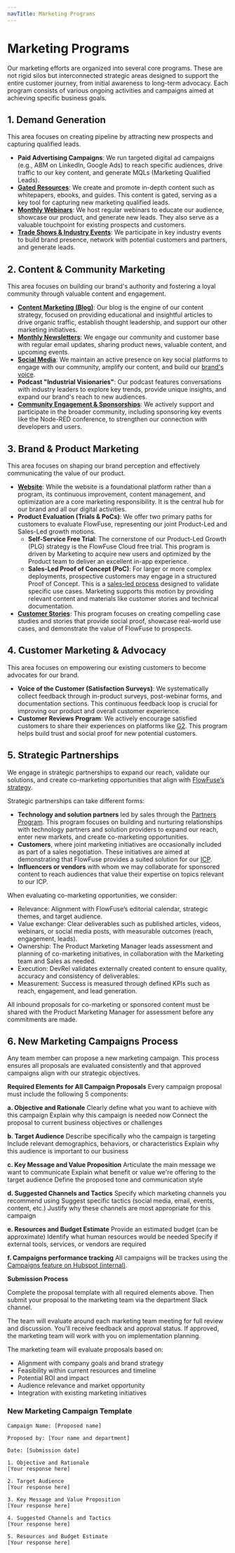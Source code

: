 ```yaml
---
navTitle: Marketing Programs
---
```


# Marketing Programs

Our marketing efforts are organized into several core programs. These are not
rigid silos but interconnected strategic areas designed to support the entire
customer journey, from initial awareness to long-term advocacy. Each program
consists of various ongoing activities and campaigns aimed at achieving specific
business goals.

## 1. Demand Generation

This area focuses on creating pipeline by attracting new prospects and capturing
qualified leads.

- **Paid Advertising Campaigns**: We run targeted digital ad campaigns (e.g.,
  ABM on LinkedIn, Google Ads) to reach specific audiences, drive traffic to our
  key content, and generate MQLs (Marketing Qualified Leads).
- **[Gated Resources](/handbook/marketing/leads/)**: We create and promote
  in-depth content such as whitepapers, ebooks, and guides. This content is
  gated, serving as a key tool for capturing new marketing qualified leads.
- **[Monthly Webinars](/handbook/marketing/webinars/)**: We host regular
  webinars to educate our audience, showcase our product, and generate new
  leads. They also serve as a valuable touchpoint for existing prospects and
  customers.
- **[Trade Shows & Industry Events](/handbook/marketing/events/)**: We
  participate in key industry events to build brand presence, network with
  potential customers and partners, and generate leads.

## 2. Content & Community Marketing

This area focuses on building our brand's authority and fostering a loyal
community through valuable content and engagement.

- **[Content Marketing (Blog)](/handbook/marketing/blog/)**: Our blog is the
  engine of our content strategy, focused on providing educational and
  insightful articles to drive organic traffic, establish thought leadership,
  and support our other marketing initiatives.
- **[Monthly Newsletters](/handbook/marketing/email/#community-email)**: We
  engage our community and customer base with regular email updates, sharing
  product news, valuable content, and upcoming events.
- **[Social Media](/handbook/marketing/social-media/)**: We maintain an active
  presence on key social platforms to engage with our community, amplify our
  content, and build our [brand's voice](/handbook/marketing/brand-voice/).
- **Podcast "Industrial Visionaries"**: Our podcast features conversations with
  industry leaders to explore key trends, provide unique insights, and expand
  our brand's reach to new audiences.
- **[Community Engagement & Sponsorships](/handbook/marketing/community/)**:
  We actively support and participate in the broader community, including
  sponsoring key events like the Node-RED conference, to strengthen our
  connection with developers and users.

## 3. Brand & Product Marketing

This area focuses on shaping our brand perception and effectively communicating
the value of our product.

- **[Website](/handbook/marketing/website/)**: While the website is a
  foundational platform rather than a program, its continuous improvement,
  content management, and optimization are a core marketing responsibility. It
  is the central hub for our brand and all our digital activities.
- **Product Evaluation (Trials & PoCs)**: We offer two primary paths for
  customers to evaluate FlowFuse, representing our joint Product-Led and
  Sales-Led growth motions.
  - **Self-Service Free Trial**: The cornerstone of our Product-Led Growth (PLG)
    strategy is the FlowFuse Cloud free trial. This program is driven by
    Marketing to acquire new users and optimized by the Product team to deliver
    an excellent in-app experience.
  - **Sales-Led Proof of Concept (PoC)**: For larger or more complex
    deployments, prospective customers may engage in a structured Proof of
    Concept. This is a [sales-led process](/handbook/sales/meetings/poc/)
    designed to validate specific use cases. Marketing supports this motion by
    providing relevant content and materials like customer stories and technical
    documentation.
- **[Customer Stories](/handbook/marketing/customer-stories/)**: This program
  focuses on creating compelling case studies and stories that provide social
  proof, showcase real-world use cases, and demonstrate the value of FlowFuse to
  prospects.

## 4. Customer Marketing & Advocacy

This area focuses on empowering our existing customers to become advocates for
our brand.

- **Voice of the Customer (Satisfaction Surveys)**: We systematically collect
  feedback through in-product surveys, post-webinar forms, and documentation
  sections. This continuous feedback loop is crucial for improving our product
  and overall customer experience.
- **Customer Reviews Program**: We actively encourage satisfied customers to
  share their experiences on platforms like
  [G2](https://www.g2.com/products/flowfuse/reviews). This program helps build
  trust and social proof for new potential customers.

## 5. Strategic Partnerships

We engage in strategic partnerships to expand our reach, validate our solutions, and create co-marketing opportunities that align with [FlowFuse’s strategy](/handbook/company/strategy/).  

Strategic partnerships can take different forms:
 - **Technology and solution partners** led by sales through the [Partners Program](/handbook/sales/partnerships/). This program focuses on building and nurturing relationships with technology partners and solution providers to expand our reach, enter new markets, and create co-marketing opportunities.
 - **Customers**, where joint marketing initiatives are occasionally included as part of a sales negotiation. These initiatives are aimed at demonstrating that FlowFuse provides a suited solution for our [ICP](/handbook/marketing/messaging/#ideal-customer-profile-(icp)).
 - **Influencers or vendors** with whom we may collaborate for sponsored content to reach audiences that value their expertise on topics relevant to our ICP.

When evaluating co-marketing opportunities, we consider:
- Relevance: Alignment with FlowFuse’s editorial calendar, strategic themes, and target audience.
- Value exchange: Clear deliverables such as published articles, videos, webinars, or social media posts, with measurable outcomes (reach, engagement, leads).
- Ownership: The Product Marketing Manager leads assessment and planning of co-marketing initiatives, in collaboration with the Marketing team and Sales as needed.
- Execution: DevRel validates externally created content to ensure quality, accuracy and consistency of deliverables.
- Measurement: Success is measured through defined KPIs such as reach, engagement, and lead generation.

All inbound proposals for co-marketing or sponsored content must be shared with the Product Marketing Manager for assessment before any commitments are made.

## 6. New Marketing Campaigns Process

Any team member can propose a new marketing campaign. This process ensures all
proposals are evaluated consistently and that approved campaigns align with our
strategic objectives.

**Required Elements for All Campaign Proposals** Every campaign proposal must
include the following 5 components:

**a. Objective and Rationale** Clearly define what you want to achieve with this
campaign Explain why this campaign is needed now Connect the proposal to current
business objectives or challenges

**b. Target Audience** Describe specifically who the campaign is targeting
Include relevant demographics, behaviors, or characteristics Explain why this
audience is important to our business

**c. Key Message and Value Proposition** Articulate the main message we want to
communicate Explain what benefit or value we're offering to the target audience
Define the proposed tone and communication style

**d. Suggested Channels and Tactics** Specify which marketing channels you
recommend using Suggest specific tactics (social media, email, events, content,
etc.) Justify why these channels are most appropriate for this campaign

**e. Resources and Budget Estimate** Provide an estimated budget (can be
approximate) Identify what human resources would be needed Specify if external
tools, services, or vendors are required

**f. Campaigns performance tracking** All campaigns will be trackes using the [Campaigns feature on Hubspot (internal)](https://app-eu1.hubspot.com/marketing/26586079/campaigns/views/all). 

**Submission Process**

Complete the proposal template with all required elements above. Then submit
your proposal to the marketing team via the department Slack channel.

The team will evaluate around each marketing team meeting for full review and
discussion. You'll receive feedback and approval status. If approved, the
marketing team will work with you on implementation planning.

The marketing team will evaluate proposals based on:

- Alignment with company goals and brand strategy
- Feasibility within current resources and timeline
- Potential ROI and impact
- Audience relevance and market opportunity
- Integration with existing marketing initiatives

### New Marketing Campaign Template

```
Campaign Name: [Proposed name]

Proposed by: [Your name and department]

Date: [Submission date]

1. Objective and Rationale
[Your response here]

2. Target Audience
[Your response here]

3. Key Message and Value Proposition
[Your response here]

4. Suggested Channels and Tactics
[Your response here]

5. Resources and Budget Estimate
[Your response here]
```
